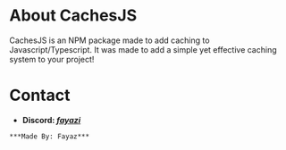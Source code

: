 # About CachesJS

CachesJS is an NPM package made to add caching to Javascript/Typescript.
It was made to add a simple yet effective caching system to your project!

# Contact
- **Discord: *[fayazi](https://discord.com/users/1256047554836168754)***

`***Made By: Fayaz***`
